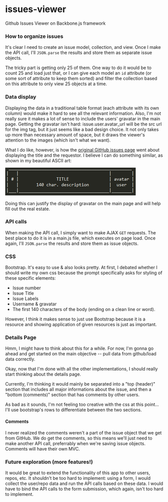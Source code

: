 issues-viewer
=============

Github Issues Viewer on Backbone.js framework

### How to organize issues

It's clear I need to create an issue model, collection, and view. Once I make the API call, I'll `JSON.parse` the results and store them as separate issue objects.

The tricky part is getting only 25 of them. One way to do it would be to count 25 and load just that, or I can give each model an `id` attribute (or some sort of attribute to keep them sorted) and filter the collection based on this attribute to only view 25 objects at a time.

### Data display

Displaying the data in a traditional table format (each attribute with its own column) would make it hard to see all the relevant information. Also, I'm not really sure it makes a lot of sense to include the users' gravatar in the main page. Getting the gravatar isn't hard: issue.user.avatar_url will be the src url for the img tag, but it just seems like a bad design choice. It not only takes up more than necessary amount of space, but it draws the viewer's attention to the images (which isn't what we want).

What I do like, however, is how the [original GitHub issues page](https://github.com/rails/rails/issues) went about displaying the title and the requestor. I believe I can do something similar, as shown in my beautiful ASCII art:

![layout](https://github.com/abekim/issues-viewer/blob/master/layout.jpg?raw=true)

Doing this can justify the display of gravatar on the main page and will help fill out the real estate.

### API calls

When making the API call, I simply want to make AJAX `GET` requests. The best place to do it is in a main.js file, which executes on page load. Once again, I'll `JSON.parse` the results and store them as issue objects.

### CSS

Bootstrap. It's easy to use & also looks pretty. At first, I debated whether I should write my own css because the prompt specifically asks for styling of these specific elements:

* Issue number
* Issue Title 
* Issue Labels 
* Username & gravatar 
* The first 140 characters of the body (ending on a clean line or word). 

However, I think it makes sense to just use Bootstrap because it is a resource and showing application of given resources is just as important.

### Details Page

Hmm, I might have to think about this for a while. For now, I'm gonna go ahead and get started on the main objective -- pull data from github/load data correctly.

Okay, now that I'm done with all the other implementations, I should really start thinking about the details page.

Currently, I'm thinking it would mainly be separated into a "top (header)" section that includes all major informations about the issue, and then a "bottom (comments)" section that has comments by other users. 

As bad as it sounds, I'm not feeling too creative with the css at this point... I'll use bootstrap's rows to differentiate between the two sections.

#### Comments

I never realized the comments weren't a part of the issue object that we get from GitHub. We do get the comments, so this means we'll just need to make another API call, preferrably when we're saving issue objects. Comments will have their own MVC.

### Future exploration (more features!)

It would be great to extend the functionality of this app to other users, repos, etc. It shouldn't be too hard to implement: using a form, I would collect the user/repo data and run the API calls based on these data. I would have to bind the API calls to the form submission, which again, isn't too hard to implement.
